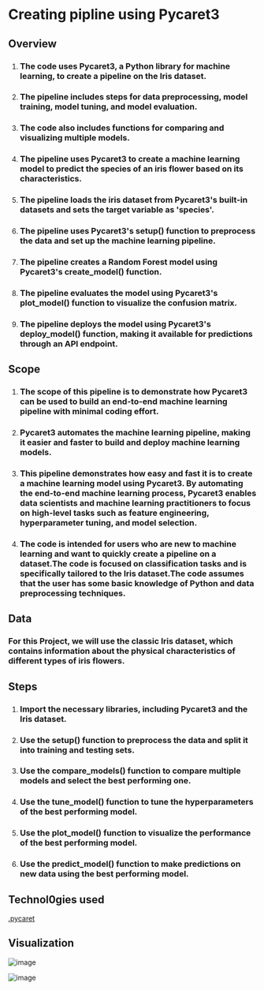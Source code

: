 # Creating pipline using Pycaret3
## Overview
 
 1. ### The code uses Pycaret3, a Python library for machine learning, to create a pipeline on the Iris dataset.
2. ### The pipeline includes steps for data preprocessing, model training, model tuning, and model evaluation.
3. ### The code also includes functions for comparing and visualizing multiple models.

1. ### The pipeline uses Pycaret3 to create a machine learning model to predict the species of an iris flower based on its characteristics.

2. ### The pipeline loads the iris dataset from Pycaret3's built-in datasets and sets the target variable as 'species'.

3. ### The pipeline uses Pycaret3's setup() function to preprocess the data and set up the machine learning pipeline.

4. ### The pipeline creates a Random Forest model using Pycaret3's create_model() function.

5. ### The pipeline evaluates the model using Pycaret3's plot_model() function to visualize the confusion matrix.

6. ### The pipeline deploys the model using Pycaret3's deploy_model() function, making it available for predictions through an API endpoint.

## Scope 



1. ### The scope of this pipeline is to demonstrate how Pycaret3 can be used to build an end-to-end machine learning pipeline with minimal coding effort.
2. ### Pycaret3 automates the machine learning pipeline, making it easier and faster to build and deploy machine learning models.
3. ### This pipeline demonstrates how easy and fast it is to create a machine learning model using Pycaret3. By automating the end-to-end machine learning process, Pycaret3 enables data scientists and machine learning practitioners to focus on high-level tasks such as feature engineering, hyperparameter tuning, and model selection.
4. ### The code is intended for users who are new to machine learning and want to quickly create a pipeline on a dataset.The code is focused on classification tasks and is specifically tailored to the Iris dataset.The code assumes that the user has some basic knowledge of Python and data preprocessing techniques.

## Data

### For this Project, we will use the classic Iris dataset, which contains information about the physical characteristics of different types of iris flowers.


## Steps

1. ### Import the necessary libraries, including Pycaret3 and the Iris dataset.
2. ### Use the setup() function to preprocess the data and split it into training and testing sets.
3. ### Use the compare_models() function to compare multiple models and select the best performing one.
4. ### Use the tune_model() function to tune the hyperparameters of the best performing model.
5. ### Use the plot_model() function to visualize the performance of the best performing model.
6. ### Use the predict_model() function to make predictions on new data using the best performing model.

## Technol0gies used

[.pycaret](https://pycaret.org/)

## Visualization


![image](https://user-images.githubusercontent.com/122539722/231402756-eabd6b59-e028-4e56-842a-c715736ba698.png)


![image](https://user-images.githubusercontent.com/122539722/231403198-173a3015-5efa-4207-bf0a-6ea159561f3d.png)


